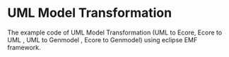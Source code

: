 # UML Model Transformation
The example code of UML Model Transformation (UML to Ecore, Ecore to UML , UML to Genmodel , Ecore to Genmodel) using eclipse EMF framework.
